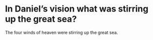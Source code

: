 # In Daniel’s vision what was stirring up the great sea?

The four winds of heaven were stirring up the great sea.
